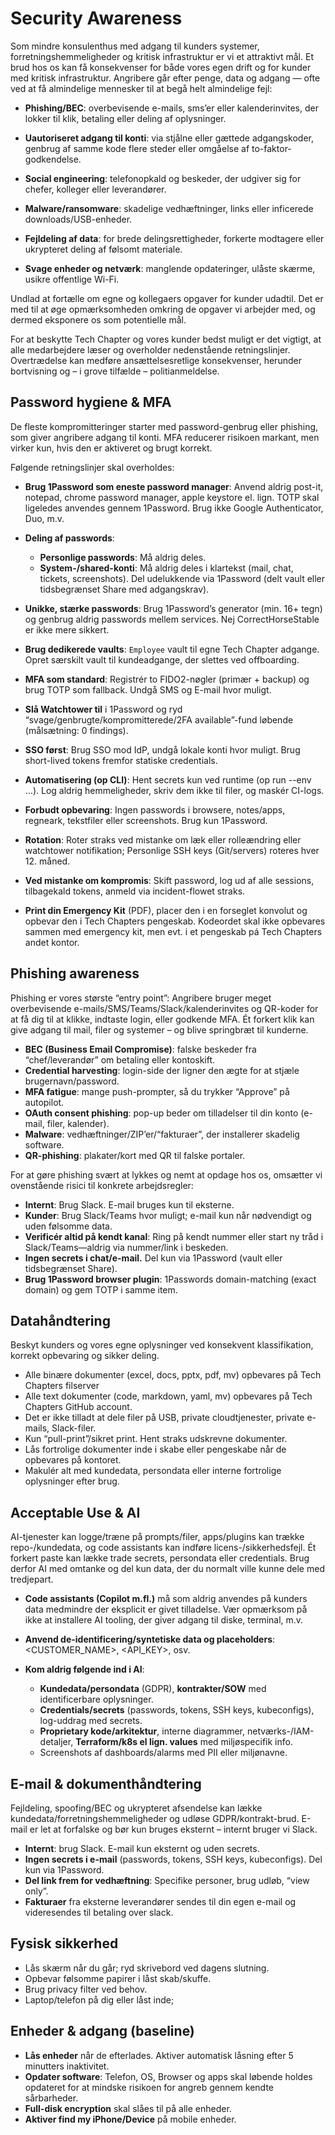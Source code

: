 # Security Awareness

Som mindre konsulenthus med adgang til kunders systemer, forretningshemmeligheder og kritisk infrastruktur er vi et attraktivt mål. Et brud hos os kan få konsekvenser for både vores egen drift og for kunder med kritisk infrastruktur. Angribere går efter penge, data og adgang — ofte ved at få almindelige mennesker til at begå helt almindelige fejl:

- **Phishing/BEC**: overbevisende e-mails, sms’er eller kalenderinvites, der lokker til klik, betaling eller deling af oplysninger.

- **Uautoriseret adgang til konti**: via stjålne eller gættede adgangskoder, genbrug af samme kode flere steder eller omgåelse af to-faktor-godkendelse.

- **Social engineering**: telefonopkald og beskeder, der udgiver sig for chefer, kolleger eller leverandører.

- **Malware/ransomware**: skadelige vedhæftninger, links eller inficerede downloads/USB-enheder.

- **Fejldeling af data**: for brede delingsrettigheder, forkerte modtagere eller ukrypteret deling af følsomt materiale.

- **Svage enheder og netværk**: manglende opdateringer, ulåste skærme, usikre offentlige Wi-Fi.

Undlad at fortælle om egne og kollegaers opgaver for kunder udadtil. Det er med til at øge opmærksomheden omkring de opgaver vi arbejder med, og dermed eksponere os som potentielle mål.

For at beskytte Tech Chapter og vores kunder bedst muligt er det vigtigt, at alle medarbejdere læser og overholder nedenstående retningslinjer. Overtrædelse kan medføre ansættelsesretlige konsekvenser, herunder bortvisning og – i grove tilfælde – politianmeldelse.

## Password hygiene & MFA

De fleste kompromitteringer starter med password-genbrug eller phishing, som giver angribere adgang til konti. MFA reducerer risikoen markant, men virker kun, hvis den er aktiveret og brugt korrekt.

Følgende retningslinjer skal overholdes:

- **Brug 1Password som eneste password manager**: Anvend aldrig post-it, notepad, chrome password manager, apple keystore el. lign. TOTP skal ligeledes anvendes gennem 1Password. Brug ikke Google Authenticator, Duo, m.v.

- **Deling af passwords**:

  - **Personlige passwords**: Må aldrig deles.
  - **System-/shared-konti**: Må aldrig deles i klartekst (mail, chat, tickets, screenshots). Del udelukkende via 1Password (delt vault eller tidsbegrænset Share med adgangskrav).

- **Unikke, stærke passwords**: Brug 1Password’s generator (min. 16+ tegn) og genbrug aldrig passwords mellem services. Nej CorrectHorseStable er ikke mere sikkert.

- **Brug dedikerede vaults**: `Employee` vault til egne Tech Chapter adgange. Opret særskilt vault til kundeadgange, der slettes ved offboarding.

- **MFA som standard**: Registrér to FIDO2-nøgler (primær + backup) og brug TOTP som fallback. Undgå SMS og E-mail hvor muligt.

- **Slå Watchtower til** i 1Password og ryd “svage/genbrugte/kompromitterede/2FA available”-fund løbende (målsætning: 0 findings).

- **SSO først**: Brug SSO mod IdP, undgå lokale konti hvor muligt. Brug short-lived tokens fremfor statiske credentials.

- **Automatisering (op CLI)**: Hent secrets kun ved runtime (op run --env …). Log aldrig hemmeligheder, skriv dem ikke til filer, og maskér CI-logs.

- **Forbudt opbevaring**: Ingen passwords i browsere, notes/apps, regneark, tekstfiler eller screenshots. Brug kun 1Password.

- **Rotation**: Roter straks ved mistanke om læk eller rolleændring eller watchtower notifikation; Personlige SSH keys (Git/servers) roteres hver 12. måned.

- **Ved mistanke om kompromis**: Skift password, log ud af alle sessions, tilbagekald tokens, anmeld via incident-flowet straks.

- **Print din Emergency Kit** (PDF), placer den i en forseglet konvolut og opbevar den i Tech Chapters pengeskab. Kodeordet skal ikke opbevares sammen med emergency kit, men evt. i et pengeskab pá Tech Chapters andet kontor.

## Phishing awareness

Phishing er vores største “entry point”: Angribere bruger meget overbevisende e-mails/SMS/Teams/Slack/kalenderinvites og QR-koder for at få dig til at klikke, indtaste login, eller godkende MFA. Ét forkert klik kan give adgang til mail, filer og systemer – og blive springbræt til kunderne.

- **BEC (Business Email Compromise)**: falske beskeder fra “chef/leverandør” om betaling eller kontoskift.
- **Credential harvesting**: login-side der ligner den ægte for at stjæle brugernavn/password.
- **MFA fatigue**: mange push-prompter, så du trykker “Approve” på autopilot.
- **OAuth consent phishing**: pop-up beder om tilladelser til din konto (e-mail, filer, kalender).
- **Malware**: vedhæftninger/ZIP’er/“fakturaer”, der installerer skadelig software.
- **QR-phishing**: plakater/kort med QR til falske portaler.

For at gøre phishing svært at lykkes og nemt at opdage hos os, omsætter vi ovenstående risici til konkrete arbejdsregler:

- **Internt**: Brug Slack. E-mail bruges kun til eksterne.
- **Kunder**: Brug Slack/Teams hvor muligt; e-mail kun når nødvendigt og uden følsomme data.
- **Verificér altid på kendt kanal**: Ring på kendt nummer eller start ny tråd i Slack/Teams—aldrig via nummer/link i beskeden.
- **Ingen secrets i chat/e-mail.** Del kun via 1Password (vault eller tidsbegrænset Share).
- **Brug 1Password browser plugin**: 1Passwords domain-matching (exact domain) og gem TOTP i samme item.

## Datahåndtering

Beskyt kunders og vores egne oplysninger ved konsekvent klassifikation, korrekt opbevaring og sikker deling.

- Alle binære dokumenter (excel, docs, pptx, pdf, mv) opbevares på Tech Chapters filserver
- Alle text dokumenter (code, markdown, yaml, mv) opbevares på Tech Chapters GitHub account.
- Det er ikke tilladt at dele filer på USB, private cloudtjenester, private e-mails, Slack-filer.
- Kun “pull-print”/sikret print. Hent straks udskrevne dokumenter.
- Lås fortrolige dokumenter inde i skabe eller pengeskabe når de opbevares på kontoret.
- Makulér alt med kundedata, persondata eller interne fortrolige oplysninger efter brug.

## Acceptable Use & AI

AI-tjenester kan logge/træne på prompts/filer, apps/plugins kan trække repo-/kundedata, og code assistants kan indføre licens-/sikkerhedsfejl. Ét forkert paste kan lække trade secrets, persondata eller credentials.
Brug derfor AI med omtanke og del kun data, der du normalt ville kunne dele med tredjepart.

- **Code assistants (Copilot m.fl.)** må som aldrig anvendes på kunders data medmindre der eksplicit er givet tilladelse. Vær opmærksom på ikke at installere AI tooling, der giver adgang til diske, terminal, m.v.

- **Anvend de-identificering/syntetiske data og placeholders**: <CUSTOMER_NAME>, <API_KEY>, osv.

- **Kom aldrig følgende ind i AI**:
  - **Kundedata/persondata** (GDPR), **kontrakter/SOW** med identificerbare oplysninger.
  - **Credentials/secrets** (passwords, tokens, SSH keys, kubeconfigs), log-uddrag med secrets.
  - **Proprietary kode/arkitektur**, interne diagrammer, netværks-/IAM-detaljer, **Terraform/k8s el lign. values** med miljøspecifik info.
  - Screenshots af dashboards/alarms med PII eller miljønavne.

## E-mail & dokumenthåndtering

Fejldeling, spoofing/BEC og ukrypteret afsendelse kan lække kundedata/forretningshemmeligheder og udløse GDPR/kontrakt-brud. E-mail er let at forfalske og bør kun bruges eksternt – internt bruger vi Slack.

- **Internt**: brug Slack. E-mail kun eksternt og uden secrets.
- **Ingen secrets i e-mail** (passwords, tokens, SSH keys, kubeconfigs). Del kun via 1Password.
- **Del link frem for vedhæftning**: Specifike personer, brug udløb, “view only”.
- **Fakturaer** fra eksterne leverandører sendes til din egen e-mail og videresendes til betaling over slack.

## Fysisk sikkerhed

- Lås skærm når du går; ryd skrivebord ved dagens slutning.
- Opbevar følsomme papirer i låst skab/skuffe.
- Brug privacy filter ved behov.
- Laptop/telefon på dig eller låst inde;

## Enheder & adgang (baseline)

- **Lås enheder** når de efterlades. Aktiver automatisk låsning efter 5 minutters inaktivitet.
- **Opdater software**: Telefon, OS, Browser og apps skal løbende holdes opdateret for at mindske risikoen for angreb gennem kendte sårbarheder.
- **Full-disk encryption** skal slåes til på alle enheder.
- **Aktiver find my iPhone/Device** på mobile enheder.
